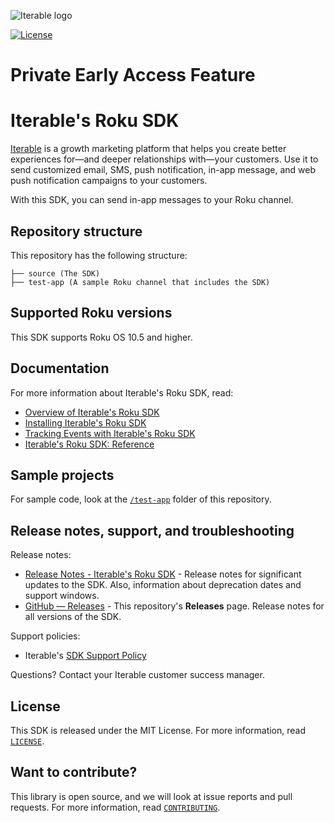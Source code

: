 ![Iterable logo](https://raw.githubusercontent.com/Iterable/swift-sdk/master/images/Iterable-Logo.png "Iterable Logo")

[![License](https://img.shields.io/github/license/Iterable/swift-sdk)](https://opensource.org/licenses/MIT)

# Private Early Access Feature

# Iterable's Roku SDK

[Iterable](https://www.iterable.com) is a growth marketing platform that helps
you create better experiences for—and deeper relationships with—your customers.
Use it to send customized email, SMS, push notification, in-app message, and
web push notification campaigns to your customers.

With this SDK, you can send in-app messages to your Roku channel.

## Repository structure

This repository has the following structure:

```
├── source (The SDK)
├── test-app (A sample Roku channel that includes the SDK)
```

## Supported Roku versions

This SDK supports Roku OS 10.5 and higher.

## Documentation

For more information about Iterable's Roku SDK, read:

- [Overview of Iterable's Roku SDK](https://support.iterable.com/hc/articles/12862373094804)
- [Installing Iterable's Roku SDK](https://support.iterable.com/hc/articles/12862317834004)
- [Tracking Events with Iterable's Roku SDK](https://support.iterable.com/hc/articles/12862361352596)
- [Iterable's Roku SDK: Reference](https://support.iterable.com/hc/articles/12862295581972)

## Sample projects

For sample code, look at the [`/test-app`](https://github.com/Iterable/iterable-roku-sdk/tree/main/test-app) 
folder of this repository.

## Release notes, support, and troubleshooting

Release notes:

- [Release Notes - Iterable's Roku SDK](https://support.iterable.com/hc/articles/12863830909972) -
  Release notes for significant updates to the SDK. Also, information about 
  deprecation dates and support windows.
- [GitHub — Releases](https://github.com/Iterable/iterable-roku-sdk/releases) -
  This repository's **Releases** page. Release notes for all versions of the SDK.

Support policies:

- Iterable's [SDK Support Policy](https://support.iterable.com/hc/articles/360046136171)

Questions? Contact your Iterable customer success manager.

## License

This SDK is released under the MIT License. For more information, read 
[`LICENSE`](LICENSE.md).

## Want to contribute?

This library is open source, and we will look at issue reports and pull requests.
For more information, read [`CONTRIBUTING`](CONTRIBUTING.md).

